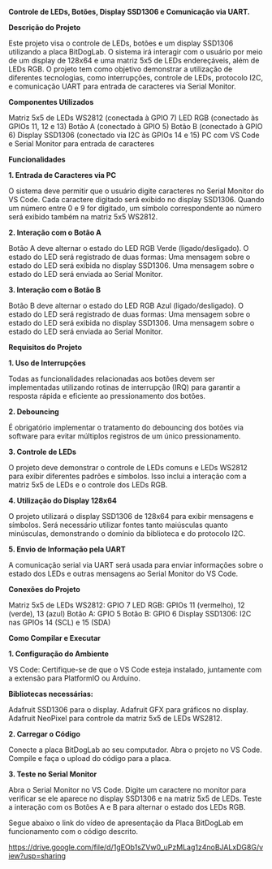 **Controle de LEDs, Botões, Display SSD1306 e Comunicação via UART.**

**Descrição do Projeto**

Este projeto visa o controle de LEDs, botões e um display SSD1306 utilizando a placa BitDogLab. O sistema irá interagir com o usuário por meio de um display de 128x64 e uma matriz 5x5 de LEDs endereçáveis, além de LEDs RGB. O projeto tem como objetivo demonstrar a utilização de diferentes tecnologias, como interrupções, controle de LEDs, protocolo I2C, e comunicação UART para entrada de caracteres via Serial Monitor.

**Componentes Utilizados**

Matriz 5x5 de LEDs WS2812 (conectada à GPIO 7)
LED RGB (conectado às GPIOs 11, 12 e 13)
Botão A (conectado à GPIO 5)
Botão B (conectado à GPIO 6)
Display SSD1306 (conectado via I2C às GPIOs 14 e 15)
PC com VS Code e Serial Monitor para entrada de caracteres

**Funcionalidades**

**1. Entrada de Caracteres via PC**

O sistema deve permitir que o usuário digite caracteres no Serial Monitor do VS Code.
Cada caractere digitado será exibido no display SSD1306.
Quando um número entre 0 e 9 for digitado, um símbolo correspondente ao número será exibido também na matriz 5x5 WS2812.

**2. Interação com o Botão A**

Botão A deve alternar o estado do LED RGB Verde (ligado/desligado).
O estado do LED será registrado de duas formas:
Uma mensagem sobre o estado do LED será exibida no display SSD1306.
Uma mensagem sobre o estado do LED será enviada ao Serial Monitor.

**3. Interação com o Botão B**

Botão B deve alternar o estado do LED RGB Azul (ligado/desligado).
O estado do LED será registrado de duas formas:
Uma mensagem sobre o estado do LED será exibida no display SSD1306.
Uma mensagem sobre o estado do LED será enviada ao Serial Monitor.

**Requisitos do Projeto**

**1. Uso de Interrupções**

Todas as funcionalidades relacionadas aos botões devem ser implementadas utilizando rotinas de interrupção (IRQ) para garantir a resposta rápida e eficiente ao pressionamento dos botões.

**2. Debouncing**

É obrigatório implementar o tratamento do debouncing dos botões via software para evitar múltiplos registros de um único pressionamento.

**3. Controle de LEDs**

O projeto deve demonstrar o controle de LEDs comuns e LEDs WS2812 para exibir diferentes padrões e símbolos. Isso inclui a interação com a matriz 5x5 de LEDs e o controle dos LEDs RGB.

**4. Utilização do Display 128x64**

O projeto utilizará o display SSD1306 de 128x64 para exibir mensagens e símbolos. Será necessário utilizar fontes tanto maiúsculas quanto minúsculas, demonstrando o domínio da biblioteca e do protocolo I2C.

**5. Envio de Informação pela UART**

A comunicação serial via UART será usada para enviar informações sobre o estado dos LEDs e outras mensagens ao Serial Monitor do VS Code.

**Conexões do Projeto**

Matriz 5x5 de LEDs WS2812: GPIO 7
LED RGB: GPIOs 11 (vermelho), 12 (verde), 13 (azul)
Botão A: GPIO 5
Botão B: GPIO 6
Display SSD1306: I2C nas GPIOs 14 (SCL) e 15 (SDA)

**Como Compilar e Executar**

**1. Configuração do Ambiente**

VS Code: Certifique-se de que o VS Code esteja instalado, juntamente com a extensão para PlatformIO ou Arduino.

**Bibliotecas necessárias:**

Adafruit SSD1306 para o display.
Adafruit GFX para gráficos no display.
Adafruit NeoPixel para controle da matriz 5x5 de LEDs WS2812.

**2. Carregar o Código**

Conecte a placa BitDogLab ao seu computador.
Abra o projeto no VS Code.
Compile e faça o upload do código para a placa.

**3. Teste no Serial Monitor**

Abra o Serial Monitor no VS Code.
Digite um caractere no monitor para verificar se ele aparece no display SSD1306 e na matriz 5x5 de LEDs.
Teste a interação com os Botões A e B para alternar o estado dos LEDs RGB.

Segue abaixo o link do vídeo de apresentação da Placa BitDogLab em funcionamento com o código descrito.

https://drive.google.com/file/d/1gEOb1sZVw0_uPzMLag1z4noBJALxDG8G/view?usp=sharing